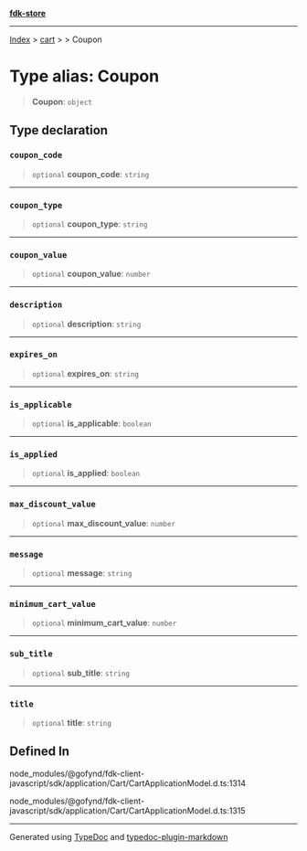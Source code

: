 [**fdk-store**](../../../README.md)
***

[Index](../../../API.md) > [cart](../../README.md) > [<internal>](../README.md) > Coupon

# Type alias: Coupon

> **Coupon**: `object`

## Type declaration

### `coupon_code`

> `optional` **coupon\_code**: `string`

***

### `coupon_type`

> `optional` **coupon\_type**: `string`

***

### `coupon_value`

> `optional` **coupon\_value**: `number`

***

### `description`

> `optional` **description**: `string`

***

### `expires_on`

> `optional` **expires\_on**: `string`

***

### `is_applicable`

> `optional` **is\_applicable**: `boolean`

***

### `is_applied`

> `optional` **is\_applied**: `boolean`

***

### `max_discount_value`

> `optional` **max\_discount\_value**: `number`

***

### `message`

> `optional` **message**: `string`

***

### `minimum_cart_value`

> `optional` **minimum\_cart\_value**: `number`

***

### `sub_title`

> `optional` **sub\_title**: `string`

***

### `title`

> `optional` **title**: `string`

## Defined In

node\_modules/@gofynd/fdk-client-javascript/sdk/application/Cart/CartApplicationModel.d.ts:1314

node\_modules/@gofynd/fdk-client-javascript/sdk/application/Cart/CartApplicationModel.d.ts:1315

***
Generated using [TypeDoc](https://typedoc.org/) and [typedoc-plugin-markdown](https://www.npmjs.com/package/typedoc-plugin-markdown)

